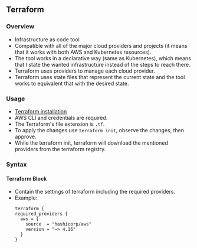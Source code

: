 ## Terraform

### Overview
- Infrastructure as code tool
- Compatible with all of the major cloud providers and projects (it means that it works with both AWS and Kubernetes resources).
- The tool works in a declarative way (same as Kubernetes), which means that I state the wanted infrastructure instead of the steps to reach there.
- Terraform uses providers to manage each cloud provider.
- Terraform uses state files that represent the current state and the tool works to equivalent that with the desired state.

### Usage
- [Terraform installation](https://developer.hashicorp.com/terraform/tutorials/aws-get-started/install-cli)
- AWS CLI and credentials are required.
- The Terraform's file extension is `.tf`.
- To apply the changes use `terraform init`, observe the changes, then approve.
- While the terraform init, terraform will download the mentioned providers from the terraform registry.

### Syntax

#### Terraform Block
- Contain the settings of terraform including the required providers.
- Example:
  ```
  terraform {
  required_providers {
    aws = {
      source  = "hashicorp/aws"
      version = "~> 4.16"
    }
  }
  ```
